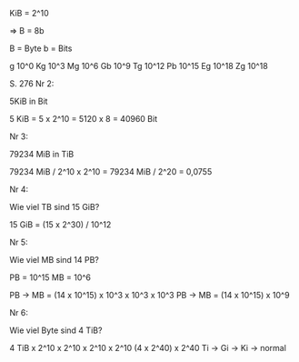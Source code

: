 
KiB = 2^10 

=> B = 8b

B = Byte
b = Bits 

 g 10^0
Kg 10^3
Mg 10^6
Gb 10^9
Tg 10^12
Pb 10^15
Eg 10^18
Zg 10^18  

S. 276 Nr 2:

5KiB in Bit 

5 KiB = 5 x 2^10 = 5120 x 8 = 40960 Bit 

Nr 3:

79234 MiB in TiB

79234 MiB / 2^10 x 2^10 = 79234 MiB / 2^20 = 0,0755

Nr 4:

Wie viel TB sind 15 GiB?

15 GiB = (15 x 2^30) / 10^12 

Nr 5:

Wie viel MB sind 14 PB?

PB = 10^15
MB = 10^6

PB -> MB = (14 x 10^15) x 10^3 x 10^3 x 10^3
PB -> MB = (14 x 10^15) x 10^9

Nr 6:

Wie viel Byte sind 4 TiB?

4 TiB x 2^10 x 2^10 x 2^10 x 2^10
(4 x 2^40) x 2^40
Ti -> Gi -> Ki -> normal 